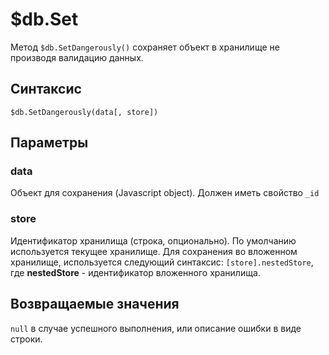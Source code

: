 # $db.Set
Метод `$db.SetDangerously()` сохраняет объект в хранилище не производя валидацию данных. 

## Синтаксис  

```
$db.SetDangerously(data[, store])
```  

## Параметры

### data   
Объект для сохранения (Javascript object).  Должен иметь свойство `_id`   

### store  
Идентификатор хранилища (строка, опционально). По умолчанию используется текущее хранилище.
Для сохранения во вложенном хранилище, используется следующий синтаксис: `[store].nestedStore`,
где **nestedStore** - идентификатор вложенного хранилища.

## Возвращаемые значения  
`null` в случае успешного выполнения, или описание ошибки в виде строки.